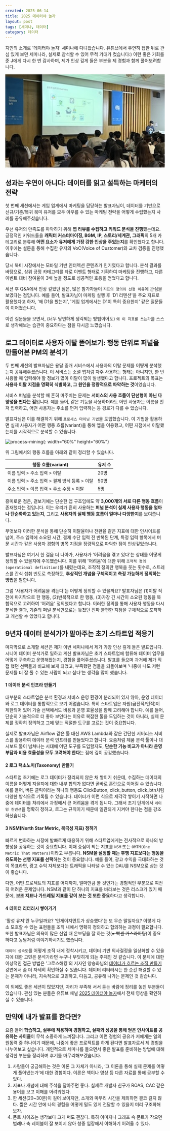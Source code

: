 ```yaml
---
created: 2025-06-14
title: 2025 데이터야 놀자
layout: post
tags: [세미나, 데이터]
category: 데이터
---
```


지인의 소개로 '데이터야 놀자' 세미나에 다녀왔습니다. 유튜브에서 우연히 접한 뒤로 관심 있게 보던 세미나라, 실제로 참석할 수 있어 무척 기대가 컸습니다:) 이런 좋은 기회를 준 J에게 다시 한 번 감사하며, 제가 인상 깊게 들은 부분을 제 경험과 함께 풀어보려합니다.

![dataya-nolja](https://github.com/kida0/kida0.github.io/blob/main/assets/images/data-ya-nolja.jpeg?raw=true)


## 성과는 우연이 아니다: 데이터를 읽고 설득하는 마케터의 전략

첫 번째 세션에서는 게임 업계에서 마케팅을 담당하는 발표자님이, 데이터를 기반으로 신규/기존/복귀 북미 유저를 모두 아우를 수 있는 마케팅 전략을 어떻게 수립했는지 사례를 공유해주셨습니다.

우선 유저의 만족도를 파악하기 위해 **앱 리뷰를 수집하고 키워드 분석을 진행**했는데요. 긍정적인 키워드들을 **캐릭터 커스터마이징, BGM, IP, 스토리/세계관, 그래픽**의 5개 카테고리로 분류해 **어떤 요소가 유저에게 가장 강한 인상을 주었는지**를 확인했다고 합니다. 이후에는 설문을 통해 수집한 유저의 VoC(Voice of Customer)와 교차 검증을 진행했습니다.

당시 북미 시장에서는 모바일 기반 인터렉션 콘텐츠가 인기였다고 합니다. 분석 결과를 바탕으로, 상위 긍정 카테고리를 타로 이벤트 형태로 기획하여 마케팅을 진행하고, 다른 이벤트 대비 참여율이 3배 높을 정도로 성공적인 호응을 얻었다고 합니다.

세션 후 Q&A에서 인상 깊었던 점은, 많은 참가자들이 `지표의 정의와 선정 이유`에 관심을 보였다는 점입니다. 예를 들어, 발표자님이 마케팅 실행 후 'D1 리텐션'을 주요 지표로 활용했다고 하자, '왜 D1을 봤는지', '게임 업계에서는 D1이 특히 중요한지' 같은 질문들이 이어졌습니다.

이런 질문들을 보면서, (너무 당연하게 생각되는 방법이어도) `왜 이 지표를 쓰는가`를 스스로 생각해보는 습관이 중요하다는 점을 다시금 느꼈습니다.


## 로그 데이터로 사용자 이탈 뜯어보기: 행동 단위로 퍼널을 만들어본 PM의 분석기

두 번째 세션의 발표자님은 용달 중개 서비스에서 사용자의 이탈 문제를 어떻게 분석했는지 공유해주셨습니다. 이 서비스는 소셜 앱처럼 자주 사용하는 형태는 아니지만, 한 번 사용할 때 입력해야 할 정보가 많아 이탈이 많이 발생했다고 합니다. 프로젝트의 목표는 **사용자 이탈 지점을 명확히 식별하고, 그 원인을 정량적으로 파악하는 것**이었습니다.

서비스 퍼널을 분석할 때 흔히 마주치는 문제는 **서비스의 사용 흐름이 단선형이 아닌 다양성을 띤다는 점**입니다. 예를 들어, 같은 기능을 사용하더라도 어떤 사용자는 이름을 먼저 입력하고, 어떤 사용자는 주소를 먼저 입력하는 등 경로가 다를 수 있습니다.

발표자님은 이를 해결하기 위해 `프로세스 마이닝 기법`을 도입했습니다. 이 기법을 활용하면 실제 사용자가 어떤 행동 흐름(variant)을 통해 앱을 이용했고, 어떤 지점에서 이탈했는지를 시각적으로 분석할 수 있습니다. 

![process-mining](https://blog.bizspring.co.kr/wp-content/uploads/2024/10/process-mining1.png){: width="60%" height="60%"}

위 그림에서의 행동 흐름을 아래와 같이 정리할 수 있습니다.

|행동 흐름(variant)|유저 수|
|---|---|
|이름 입력 > 주소 입력 > 이탈|20명|
|이름 입력 > 주소 입력 > 결제 방식 등록 > 이탈|50명|
|주소 입력 > 이름 입력 > 주소 수정 > 이탈|5명|

흥미로운 점은, 겉보기에는 단순한 앱 구조임에도 약 **3,000개의 서로 다른 행동 흐름**이 존재했다는 점입니다. 이는 우리가 흔히 사용하는 **퍼널 분석이 실제 사용자 행동을 얼마나 단순화하고 있는지**, 그리고 **사용자의 실제 행동 흐름이 얼마나 다양한지**를 보여줍니다.

무엇보다 이러한 분석을 통해 단순히 이탈율이나 전환율 같은 지표에 대한 인사이트를 넘어, 주소 입력에 소요된 시간, 결제 수단 입력 전 반복된 단계, 특정 입력 항목에서 머문 시간과 같은 사용자 경험의 병목 지점을 정량적으로 파악한 점이 인상깊었습니다.

발표자님은 여기서 한 걸음 더 나아가, 사용자가 '어려움을 겪고 있다'는 상태를 어떻게 정의할 수 있을지에 주목했습니다. 이를 위해 '어려움'에 대한 위해 `조작적 정의(operational definition)`를 내렸는데요, 조작적 정의란 행복을 웃는 횟수로, 스트레스를 간식 섭취 빈도로 측정하듯, **추상적인 개념을 구체적이고 측정 가능하게 정의하는 방법**을 말합니다.

그럼 '사용자가 어려움을 겪는다'는 어떻게 정의할 수 있을까요? 발표자님은 (1)이탈 직전에 마지막으로 한 행동, (2)반복적으로 한 행동, (3)가장 긴 시간이 소요된 행동을 복합적으로 고려하여 '어려움' 정의했다고 합니다. 이러한 정의를 통해 사용자 행동을 다시 분석한 결과, 기존의 퍼널 분석만으로는 놓쳤던 진짜 불편한 지점을 구체적으로 포착하고 개선할 수 있었다고 합니다.


## 9년차 데이터 분석가가 말아주는 초기 스타트업 적응기

마지막으로 소개할 세션은 제가 이번 세미나에서 제가 가장 인상 깊게 들은 발표입니다. 시니어 데이터 분석가로 일하고 계신 발표자님은 초기 스타트업에 합류해 데이터 업무를 어떻게 구축하고 운영해왔는지, 경험을 풀어주셨습니다. 발표를 들으며 과거에 제가 직접 했던 선택들과 비교해 보게 되었고, 부족했던 점들을 되돌아보며 '나중에 나도 저런 문제를 더 잘 풀 수 있는 사람이 되고 싶다'는 생각을 많이 했습니다.

#### 1  데이터 분석 인프라 만들기
대부분의 스타트업은 분석 환경과 서비스 운영 환경이 분리되어 있지 않아, 운영 데이터와 로그 데이터를 통합적으로 보기 어렵습니다. 특히 스타트업은 자원(금전적/인적)이 제한되어 있어 기술 선택에서도 비용과 운영 효율성을 함께 고려해야 합니다. 예를 들어, 단순히 기술적으로 더 좋아 보인다는 이유로 복잡한 툴을 도입하는 것이 아니라, 실제 문제를 정확히 정의하고 그에 맞는 적절한 도구를 고르는 것이 중요합니다. 

실제로 발표자님은 Airflow 같은 툴 대신 AWS Lambda와 같은 간단한 서버리스 서비스를 활용하여 데이터 분석 인프라를 만들었다고 합니다. 요즘처럼 제품 분석 툴이나 대시보드 툴이 넘쳐나는 시대에 어떤 도구를 도입할지도, **단순한 기능 비교가 아니라 운영 부담과 비용 효율성을 모두 고려해야 한다**는 점에 깊이 공감했습니다.

#### 2 로그 택소노미(Taxonomy) 만들기
스타트업 초기에는 로그 데이터가 정리되지 않은 채 쌓이기 쉬운데, 수집하는 데이터의 이름을 어떻게 지을지에 대한 내부 합의가 없다면 곧바로 혼란으로 이어질 수 있습니다. 예를 들어, 버튼 클릭이라는 하나의 행동도 ClickButton, click_button, click_btn처럼 다양한 방식으로 기록될 수 있습니다. 데이터가 이런 식으로 제각각 쌓이기 시작하면 나중에 데이터를 처리에서 과정에서 큰 어려움을 겪게 됩니다. 그래서 초기 단계에서 `네이밍 컨벤션`을 명확히 정하고, 로그는 규칙이기 때문에 일관되게 지켜야 한다는 점을 강조하셨습니다.

#### 3 NSM(North Star Metric, 북극성 지표) 정하기
빠르게 변화하는 시장에 발빠르게 대응하기 위해 스타트업에게는 전사적으로 하나의 방향성을 공유하는 것이 중요합니다. 이때 중심이 되는 지표를 `NSM` 또는 `OMTM(One Metric That Matters)`이라고 부릅니다. **NSM을 설정할 때는 후행 지표보다는 행동을 유도하는 선행 지표를 선택**하는 것이 중요합니다. 예를 들어, 광고 수익을 극대화하는 것이 목표라면, 광고 수익 자체보다는 트래픽을 나타낼 수 있는 DAU를 NSM으로 삼는 것이 좋습니다. 

다만, 어떤 프로젝트의 지표를 어디까지, 얼마만큼 볼 것인가는 경험적인 부분으로 여전히 어려운 문제입니다. NSM과 같이 단 하나의 지표를 바라보는 것은 리스크가 있기 때문에, **보조 지표나 가드레일 지표를 같이 보는 것 또한 중요**하다고 생각합니다.

#### 4 데이터 리터러시 쌓아가기
'활성 유저'란 누구일까요? '인게이지먼트가 상승했다'는 또 무슨 말일까요? 이렇게 다소 모호할 수 있는 표현들을 조직 내에서 명확히 정의하고 합의하는 과정이 필요합니다. 또한 발표자님은 의욕이 많은 신입 때 온보딩을 잘 하는 것(~~= 빡센 가스라이팅~~)이 중요하다고 농담처럼 이야기하시기도 했습니다.

`데이터 성숙도`를 어떻게 조직 내에 정착시키고, 데이터 기반 의사결정을 일상화할 수 있을지에 대한 고민은 분석가라면 누구나 부딪히게 되는 주제인 것 같습니다. 이 문제에 대한 이상적인 접근 방법은 '그로스해킹'의 저자인 양승화님의 [데이터가 흐르는 조직 만들기](https://www.youtube.com/watch?v=lG6gJGmEbew) 강연에서 좀 더 자세히 확인하실 수 있습니다. 데이터 리터러시는 한 순간 해결할 수 있는 문제가 아니라, 지속적으로 고민하고, 다듬고, 공유해 나가는 문제인 것 같습니다.

이 외에도 좋은 세션이 많았지만, 자리가 부족해 서서 듣는 바람에 정리를 놓친 부분들이 있습니다. 관심 있는 분들은 유튜브 채널 [2025 데이터야 놀자](https://www.youtube.com/@datayanolja/videos)에서 전체 영상을 확인하실 수 있습니다.


## 만약에 내가 발표를 한다면?
요즘 들어 **학습하고, 실무에 적용하며 경험하고, 실패와 성공을 통해 얻은 인사이트를 공유하는 사이클**이 무척 소중하게 느껴집니다. 그리고 이런 경험의 공유가 저에게는 일의 원동력 중 하나이기 때문에, 나중에 좋은 프로젝트를 하게 된다면 발표자로서 제 경험을 나누어보고 싶습니다. 개인적으로 세미나를 들으면서 좋은 발표를 준비하는 방법에 대해 생각한 부분을 정리하며 후기를 마무리해보겠습니다.

1. 사람들이 궁금해하는 것은 이론 그 자체가 아니라, ‘그 이론을 통해 실제 문제를 어떻게 풀어냈는가’에 대한 경험이다. 이론은 책이나 영상 등 다른 자료를 통해 공부할 수 있다.
2. 지표나 개념에 대해 주석을 달아주면 좋다. 실제로 개발자 친구가 ROAS, CAC 같은 용어를 보고 이해를 어려워했다.
3. 한 세션(20~30분)이 길어 보이지만, 소개와 마무리 시간을 제외하면 결코 길지 않다. 짧은 시간 안에 나의 경험을 어떻게 밀도 있게 전달할 수 있을지 미리 구조화해보자.
4. 폰트 사이즈는 생각보다 크게 써도 괜찮다. 특히 이미지나 그래프 속 폰트가 작으면 범례나 축 레이블이 잘 보이지 않아 청중 입장에서 이해하기 어려울 수 있다.
